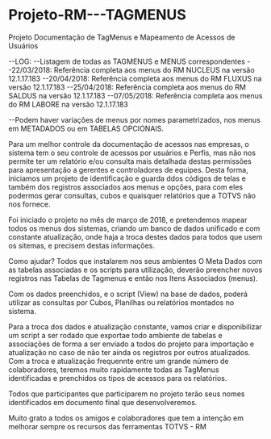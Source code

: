 # Projeto-RM---TAGMENUS
Projeto Documentação de TagMenus e Mapeamento de Acessos de Usuários

--LOG:
--Listagem de todas as TAGMENUS e MENUS correspondentes
--22/03/2018: Referência completa aos menus do RM NUCLEUS na versão 12.1.17.183
--20/04/2018: Referência completa aos menus do RM FLUXUS na versão 12.1.17.183
--25/04/2018: Referência completa aos menus do RM SALDUS na versão 12.1.17.183
--07/05/2018: Referência completa aos menus do RM LABORE na versão 12.1.17.183

--Podem haver variações de menus por nomes parametrizados, nos menus em METADADOS ou em TABELAS OPCIONAIS.


Para um melhor controle da documentação de acessos nas empresas, o sistema tem o seu controle de acessos por usuários e Perfis, mas não nos permite 
ter um relatório e/ou consulta mais detalhada destas permissões para apresentação a gerentes e controladores de equipes. Desta forma, iniciamos um 
projeto de identificação e guarda ddos códigos de telas e também dos registros associados aos menus e opções, para com eles podermos gerar 
consultas, cubos e quaisquer relatórios que a TOTVS não nos fornece. 

Foi iniciado o projeto no mês de março de 2018, e pretendemos mapear todos os menus dos sistemas, criando um banco de dados unificado e com 
constante atualização, onde haja a troca destes dados para todos que usem os sitemas, e precisem destas informações. 

Como ajudar? Todos que instalarem nos seus ambientes O Meta Dados com as tabelas associadas e os scripts para utilização, deverão preencher novos 
registros nas Tabelas de Tagmenus e então nos Itens Associados (menus). 

Com os dados preenchidos, e o script (View) na base de dados, poderá utilizar as consultas por Cubos, Planilhas ou relatórios montados no sistema. 

Para a troca dos dados e atualização constante, vamos criar e disponibilizar um script a ser rodado que exportae todo ambiente de tabelas e 
associações de forma a ser enviado a todos do projeto para importação e atualização no caso de não ter ainda os registros por outros atualizados. 
Com a troca e atualização frequennte entre um grande número de colaboradores, teremos muito rapidamente todas as TagMenus identificadas e prenchidos 
os tipos de acessos para os relatórios. 

Todos que participantes que participarem no projeto terão seus nomes identificados em documento final que desenvolveremos. 


Muito grato a todos os amigos e colaboradores que tem a intenção em melhorar sempre os recursos das ferramentas TOTVS - RM

